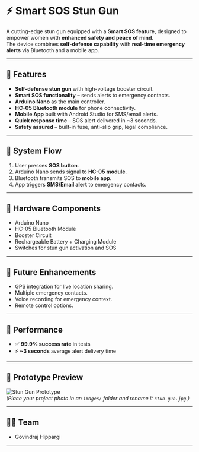# ⚡ Smart SOS Stun Gun

A cutting-edge stun gun equipped with a **Smart SOS feature**, designed to empower women with **enhanced safety and peace of mind**.  
The device combines **self-defense capability** with **real-time emergency alerts** via Bluetooth and a mobile app.  

---

## 🔹 Features
- **Self-defense stun gun** with high-voltage booster circuit.  
- **Smart SOS functionality** – sends alerts to emergency contacts.  
- **Arduino Nano** as the main controller.  
- **HC-05 Bluetooth module** for phone connectivity.  
- **Mobile App** built with Android Studio for SMS/email alerts.  
- **Quick response time** – SOS alert delivered in ~3 seconds.  
- **Safety assured** – built-in fuse, anti-slip grip, legal compliance.  

---

## 🔹 System Flow
1. User presses **SOS button**.  
2. Arduino Nano sends signal to **HC-05 module**.  
3. Bluetooth transmits SOS to **mobile app**.  
4. App triggers **SMS/Email alert** to emergency contacts.  

---

## 🔹 Hardware Components
- Arduino Nano  
- HC-05 Bluetooth Module  
- Booster Circuit  
- Rechargeable Battery + Charging Module  
- Switches for stun gun activation and SOS  

---

## 🔹 Future Enhancements
- GPS integration for live location sharing.  
- Multiple emergency contacts.  
- Voice recording for emergency context.  
- Remote control options.  

---

## 🔹 Performance
- ✅ **99.9% success rate** in tests  
- ⚡ **~3 seconds** average alert delivery time  

---

## 📸 Prototype Preview

![Stun Gun Prototype](images/stun-gun.jpg)  
*(Place your project photo in an `images/` folder and rename it `stun-gun.jpg`.)*  

---

## 👨‍💻 Team
- Govindraj Hippargi  

---

